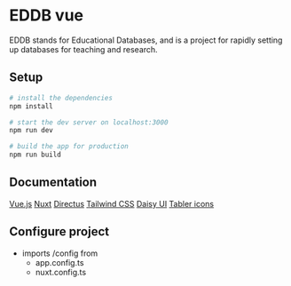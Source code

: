 # EDDB vue

EDDB stands for Educational Databases, and is a project for rapidly setting up databases for teaching and research.

## Setup

```bash
# install the dependencies
npm install

# start the dev server on localhost:3000
npm run dev

# build the app for production
npm run build
```

## Documentation

[Vue.js](https://vuejs.org/)
[Nuxt](https://nuxt.com)
[Directus](https://directus.io/)
[Tailwind CSS](https://tailwindcss.com)
[Daisy UI](https://daisyui.com)
[Tabler icons](https://tabler-icons.io/)

## Configure project
- imports /config from
  - app.config.ts
  - nuxt.config.ts